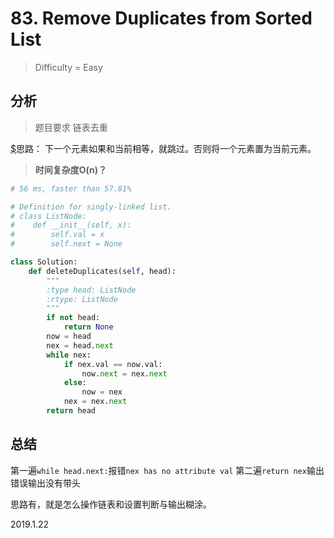 # 83. Remove Duplicates from Sorted List
> Difficulty = Easy

## 分析

> 题目要求
> 链表去重

[$](https://blog.csdn.net/fuxuemingzhu/article/details/51290506)思路：
下一个元素如果和当前相等，就跳过。否则将一个元素置为当前元素。

> **时间复杂度O(n)？**

```python
# 56 ms, faster than 57.81%

# Definition for singly-linked list.
# class ListNode:
#	 def __init__(self, x):
#		 self.val = x
#		 self.next = None

class Solution:
	def deleteDuplicates(self, head):
		"""
		:type head: ListNode
		:rtype: ListNode
		"""
		if not head:
			return None
		now = head
		nex = head.next
		while nex:
			if nex.val == now.val:
				now.next = nex.next
			else:
				now = nex
			nex = nex.next
		return head

```


## 总结

第一遍`while head.next:`报错`nex has no attribute val`
第二遍`return nex`输出错误输出没有带头

思路有，就是怎么操作链表和设置判断与输出糊涂。


2019.1.22